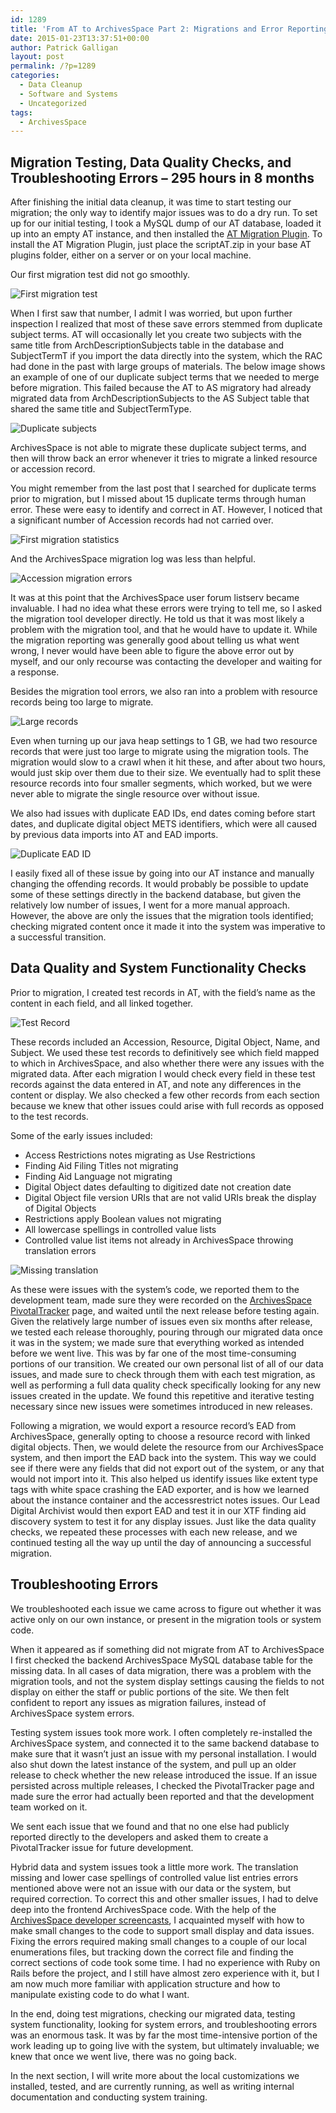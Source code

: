 ```yaml
---
id: 1289
title: 'From AT to ArchivesSpace Part 2: Migrations and Error Reporting'
date: 2015-01-23T13:37:51+00:00
author: Patrick Galligan
layout: post
permalink: /?p=1289
categories:
  - Data Cleanup
  - Software and Systems
  - Uncategorized
tags:
  - ArchivesSpace
---
```

## Migration Testing, Data Quality Checks, and Troubleshooting Errors – 295 hours in 8 months

After finishing the initial data cleanup, it was time to start testing our migration; the only way to identify major issues was to do a dry run. To set up for our initial testing, I took a MySQL dump of our AT database, loaded it up into an empty AT instance, and then installed the [AT Migration Plugin](https://github.com/archivesspace/at-migration/releases). To install the AT Migration Plugin, just place the scriptAT.zip in your base AT plugins folder, either on a server or on your local machine.

Our first migration test did not go smoothly.<!--more-->

![First migration test](/wp-content/uploads/2015/01/First-migration.jpg)

When I first saw that number, I admit I was worried, but upon further inspection I realized that most of these save errors stemmed from duplicate subject terms. AT will occasionally let you create two subjects with the same title from ArchDescriptionSubjects table in the database and SubjectTermT if you import the data directly into the system, which the RAC had done in the past with large groups of materials. The below image shows an example of one of our duplicate subject terms that we needed to merge before migration. This failed because the AT to AS migratory had already migrated data from ArchDescriptionSubjects to the AS Subject table that shared the same title and SubjectTermType.

![Duplicate subjects](/wp-content/uploads/2015/01/Duplicate-Subjects.jpg)

ArchivesSpace is not able to migrate these duplicate subject terms, and then will throw back an error whenever it tries to migrate a linked resource or accession record.

You might remember from the last post that I searched for duplicate terms prior to migration, but I missed about 15 duplicate terms through human error. These were easy to identify and correct in AT. However, I noticed that a significant number of Accession records had not carried over.

![First migration statistics](/wp-content/uploads/2015/01/First-migration-stats.jpg)

And the ArchivesSpace migration log was less than helpful.

![Accession migration errors](/wp-content/uploads/2015/01/Accession-Error-Migration.jpg)

It was at this point that the ArchivesSpace user forum listserv became invaluable. I had no idea what these errors were trying to tell me, so I asked the migration tool developer directly. He told us that it was most likely a problem with the migration tool, and that he would have to update it. While the migration reporting was generally good about telling us what went wrong, I never would have been able to figure the above error out by myself, and our only recourse was contacting the developer and waiting for a response.

Besides the migration tool errors, we also ran into a problem with resource records being too large to migrate.

![Large records](/wp-content/uploads/2015/01/Too-large-to-migrate.jpg)

Even when turning up our java heap settings to 1 GB, we had two resource records that were just too large to migrate using the migration tools. The migration would slow to a crawl when it hit these, and after about two hours, would just skip over them due to their size. We eventually had to split these resource records into four smaller segments, which worked, but we were never able to migrate the single resource over without issue.

We also had issues with duplicate EAD IDs, end dates coming before start dates, and duplicate digital object METS identifiers, which were all caused by previous data imports into AT and EAD imports.

![Duplicate EAD ID](/wp-content/uploads/2015/01/Duplicate-EAD-ID.jpg)

I easily fixed all of these issue by going into our AT instance and manually changing the offending records. It would probably be possible to update some of these settings directly in the backend database, but given the relatively low number of issues, I went for a more manual approach. However, the above are only the issues that the migration tools identified; checking migrated content once it made it into the system was imperative to a successful transition.

## Data Quality and System Functionality Checks

Prior to migration, I created test records in AT, with the field’s name as the content in each field, and all linked together.

![Test Record](/wp-content/uploads/2015/01/Test-Record.jpg)

These records included an Accession, Resource, Digital Object, Name, and Subject. We used these test records to definitively see which field mapped to which in ArchivesSpace, and also whether there were any issues with the migrated data. After each migration I would check every field in these test records against the data entered in AT, and note any differences in the content or display. We also checked a few other records from each section because we knew that other issues could arise with full records as opposed to the test records.

Some of the early issues included:

* Access Restrictions notes migrating as Use Restrictions
* Finding Aid Filing Titles not migrating
* Finding Aid Language not migrating
* Digital Object dates defaulting to digitized date not creation date
* Digital Object file version URIs that are not valid URIs break the display of Digital Objects
* Restrictions apply Boolean values not migrating
* All lowercase spellings in controlled value lists
* Controlled value list items not already in ArchivesSpace throwing translation errors

![Missing translation](/wp-content/uploads/2015/01/translation-missing.jpg)

As these were issues with the system’s code, we reported them to the development team, made sure they were recorded on the [ArchivesSpace PivotalTracker](https://www.pivotaltracker.com/n/projects/386247) page, and waited until the next release before testing again. Given the relatively large number of issues even six months after release, we tested each release thoroughly, pouring through our migrated data once it was in the system; we made sure that everything worked as intended before we went live. This was by far one of the most time-consuming portions of our transition. We created our own personal list of all of our data issues, and made sure to check through them with each test migration, as well as performing a full data quality check specifically looking for any new issues created in the update. We found this repetitive and iterative testing necessary since new issues were sometimes introduced in new releases.

Following a migration, we would export a resource record’s EAD from ArchivesSpace, generally opting to choose a resource record with linked digital objects. Then, we would delete the resource from our ArchivesSpace system, and then import the EAD back into the system. This way we could see if there were any fields that did not export out of the system, or any that would not import into it. This also helped us identify issues like extent type tags with white space crashing the EAD exporter, and is how we learned about the instance container and the accessrestrict notes issues. Our Lead Digital Archivist would then export EAD and test it in our XTF finding aid discovery system to test it for any display issues. Just like the data quality checks, we repeated these processes with each new release, and we continued testing all the way up until the day of announcing a successful migration.

## Troubleshooting Errors

We troubleshooted each issue we came across to figure out whether it was active only on our own instance, or present in the migration tools or system code.

When it appeared as if something did not migrate from AT to ArchivesSpace I first checked the backend ArchivesSpace MySQL database table for the missing data. In all cases of data migration, there was a problem with the migration tools, and not the system display settings causing the fields to not display on either the staff or public portions of the site. We then felt confident to report any issues as migration failures, instead of ArchivesSpace system errors.

Testing system issues took more work. I often completely re-installed the ArchivesSpace system, and connected it to the same backend database to make sure that it wasn’t just an issue with my personal installation. I would also shut down the latest instance of the system, and pull up an older release to check whether the new release introduced the issue. If an issue persisted across multiple releases, I checked the PivotalTracker page and made sure the error had actually been reported and that the development team worked on it.

We sent each issue that we found and that no one else had publicly reported directly to the developers and asked them to create a PivotalTracker issue for future development.

Hybrid data and system issues took a little more work. The translation missing and lower case spellings of controlled value list entries errors mentioned above were not an issue with our data or the system, but required correction. To correct this and other smaller issues, I had to delve deep into the frontend ArchivesSpace code. With the help of the [ArchivesSpace developer screencasts](https://www.youtube.com/playlist?list=PLJFitFaE9AY_DDlhl3Kq_vFeX27F1yt6I), I acquainted myself with how to make small changes to the code to support small display and data issues. Fixing the errors required making small changes to a couple of our local enumerations files, but tracking down the correct file and finding the correct sections of code took some time. I had no experience with Ruby on Rails before the project, and I still have almost zero experience with it, but I am now much more familiar with application structure and how to manipulate existing code to do what I want.

In the end, doing test migrations, checking our migrated data, testing system functionality, looking for system errors, and troubleshooting errors was an enormous task. It was by far the most time-intensive portion of the work leading up to going live with the system, but ultimately invaluable; we knew that once we went live, there was no going back.

In the next section, I will write more about the local customizations we installed, tested, and are currently running, as well as writing internal documentation and conducting system training.
